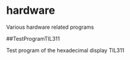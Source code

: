 # hardware
Various hardware related programs

##TestProgramTIL311

Test program of the hexadecimal display TIL311
